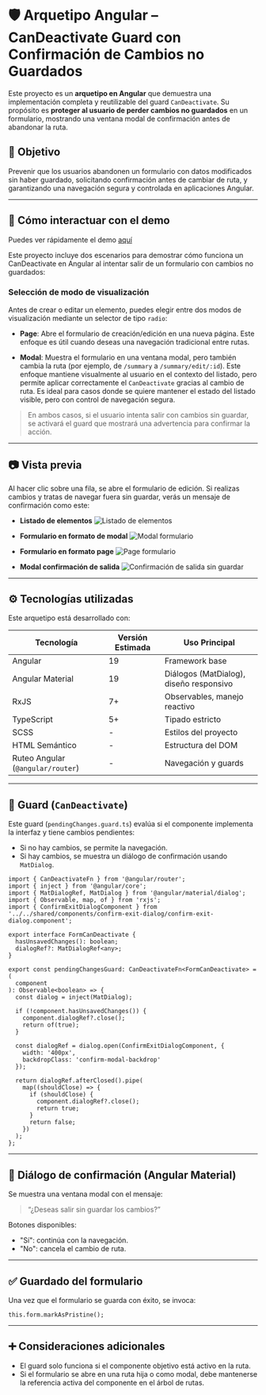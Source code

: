 # 🛡️ Arquetipo Angular – CanDeactivate Guard con Confirmación de Cambios no Guardados

Este proyecto es un **arquetipo en Angular** que demuestra una implementación completa y reutilizable del guard `CanDeactivate`. Su propósito es **proteger al usuario de perder cambios no guardados** en un formulario, mostrando una ventana modal de confirmación antes de abandonar la ruta.

## 📌 Objetivo

Prevenir que los usuarios abandonen un formulario con datos modificados sin haber guardado, solicitando confirmación antes de cambiar de ruta, y garantizando una navegación segura y controlada en aplicaciones Angular.

---

## 🧪 Cómo interactuar con el demo

Puedes ver rápidamente el demo [aquí](https://boterosalas.github.io/pending-changes-angular-guard/)

Este proyecto incluye dos escenarios para demostrar cómo funciona un CanDeactivate en Angular al intentar salir de un formulario con cambios no guardados:

### Selección de modo de visualización

Antes de crear o editar un elemento, puedes elegir entre dos modos de visualización mediante un selector de tipo `radio`:

- **Page**: Abre el formulario de creación/edición en una nueva página. Este enfoque es útil cuando deseas una navegación tradicional entre rutas.

- **Modal**: Muestra el formulario en una ventana modal, pero también cambia la ruta (por ejemplo, de `/summary` a `/summary/edit/:id`). Este enfoque mantiene visualmente al usuario en el contexto del listado, pero permite aplicar correctamente el `CanDeactivate` gracias al cambio de ruta. Es ideal para casos donde se quiere mantener el estado del listado visible, pero con control de navegación segura.

> En ambos casos, si el usuario intenta salir con cambios sin guardar, se activará el guard que mostrará una advertencia para confirmar la acción.

---

## 📷 Vista previa

Al hacer clic sobre una fila, se abre el formulario de edición. Si realizas cambios y tratas de navegar fuera sin guardar, verás un mensaje de confirmación como este:

- **Listado de elementos**
  ![Listado de elementos](./public/listado-elementos.png)

- **Formulario en formato de modal**
  ![Modal formulario](./public/modal-formulario.png)

- **Formulario en formato page**
  ![Page formulario](./public/page-formulario.png)

- **Modal confirmación de salida**
  ![Confirmación de salida sin guardar](./public/modal-confirmacion.png)

---

## ⚙️ Tecnologías utilizadas

Este arquetipo está desarrollado con:

| Tecnología                        | Versión Estimada | Uso Principal                           |
| --------------------------------- | ---------------- | --------------------------------------- |
| Angular                           | 19               | Framework base                          |
| Angular Material                  | 19               | Diálogos (MatDialog), diseño responsivo |
| RxJS                              | 7+               | Observables, manejo reactivo            |
| TypeScript                        | 5+               | Tipado estricto                         |
| SCSS                              | -                | Estilos del proyecto                    |
| HTML Semántico                    | -                | Estructura del DOM                      |
| Ruteo Angular (`@angular/router`) | -                | Navegación y guards                     |

---

## 🔐 Guard (`CanDeactivate`)

Este guard (`pendingChanges.guard.ts`) evalúa si el componente implementa la interfaz y tiene cambios pendientes:

- Si no hay cambios, se permite la navegación.
- Si hay cambios, se muestra un diálogo de confirmación usando `MatDialog`.

```
import { CanDeactivateFn } from '@angular/router';
import { inject } from '@angular/core';
import { MatDialogRef, MatDialog } from '@angular/material/dialog';
import { Observable, map, of } from 'rxjs';
import { ConfirmExitDialogComponent } from '../../shared/components/confirm-exit-dialog/confirm-exit-dialog.component';

export interface FormCanDeactivate {
  hasUnsavedChanges(): boolean;
  dialogRef?: MatDialogRef<any>;
}

export const pendingChangesGuard: CanDeactivateFn<FormCanDeactivate> = (
  component
): Observable<boolean> => {
  const dialog = inject(MatDialog);

  if (!component.hasUnsavedChanges()) {
    component.dialogRef?.close();
    return of(true);
  }

  const dialogRef = dialog.open(ConfirmExitDialogComponent, {
    width: '400px',
    backdropClass: 'confirm-modal-backdrop'
  });

  return dialogRef.afterClosed().pipe(
    map((shouldClose) => {
      if (shouldClose) {
        component.dialogRef?.close();
        return true;
      }
      return false;
    })
  );
};
```

---

## 💬 Diálogo de confirmación (Angular Material)

Se muestra una ventana modal con el mensaje:

> “¿Deseas salir sin guardar los cambios?”

Botones disponibles:

- "Sí": continúa con la navegación.
- "No": cancela el cambio de ruta.

---

## ✅ Guardado del formulario

Una vez que el formulario se guarda con éxito, se invoca:

```
this.form.markAsPristine();
```

---

## ➕ Consideraciones adicionales

- El guard solo funciona si el componente objetivo está activo en la ruta.
- Si el formulario se abre en una ruta hija o como modal, debe mantenerse la referencia activa del componente en el árbol de rutas.

